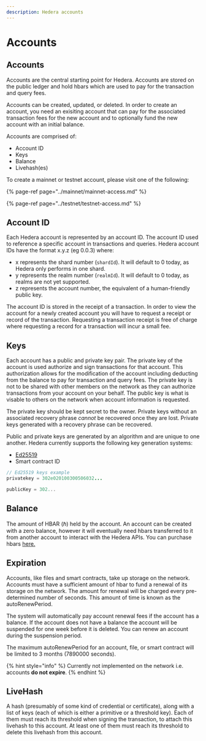 ```yaml
---
description: Hedera accounts
---
```


# Accounts

## Accounts

Accounts are the central starting point for Hedera. Accounts are stored on the public ledger and hold hbars which are used to pay for the transaction and query fees. 

Accounts can be created, updated, or deleted. In order to create an account, you need an exisiting account that can pay for the associated transaction fees for the new account and to optionally fund the new account with an initial balance.

Accounts are comprised of:

* Account ID
* Keys
* Balance
* Livehash\(es\)

To create a mainnet or testnet account, please visit one of the following:

{% page-ref page="../mainnet/mainnet-access.md" %}

{% page-ref page="../testnet/testnet-access.md" %}

## Account ID

Each Hedera account is represented by an account ID. The account ID used to reference a specific account in transactions and queries. Hedera account IDs have the format x.y.z \(eg 0.0.3\) where:

* x represents the shard number \(`shardId`\). It will default to 0 today, as Hedera only performs in one shard.
* y represents the realm number \(`realmId`\). It will default to 0 today, as realms are not yet supported.
* z represents the account number, the equivalent of a human-friendly public key.

The account ID is stored in the receipt of a transaction. In order to view the account for a newly created account you will have to request a receipt or record of the transaction. Requesting a transaction receipt is free of charge where requesting a record for a transaction will incur a small fee. 

## Keys

Each account has a public and private key pair. The private key of the account is used authorize and sign transactions for that account. This authorization allows for the modification of the account including deducting from the balance to pay for transaction and query fees. The private key is not to be shared with other members on the network as they can authorize transactions from your account on your behalf. The public key is what is visable to others on the network when account information is requested.

The private key should be kept secret to the owner. Private keys without an associated recovery phrase _cannot_ be recovered once they are lost. Private keys generated with a recovery phrase can be recovered. 

Public and private keys are generated by an algorithm and are unique to one another. Hedera currently supports the following key generation systems:

* [Ed25519](https://ed25519.cr.yp.to/index.html)
* Smart contract ID

```java
// Ed25519 keys example
privatekey = 302e020100300506032...

publicKey = 302...
```

## Balance

The amount of HBAR \(ℏ\) held by the account. An account can be created with a zero balance, however it will eventually need hbars transferred to it from another account to interact with the Hedera APIs. You can purchase hbars [here.](https://www.hedera.com/buying-guide)

## Expiration

Accounts, like files and smart contracts, take up storage on the network. Accounts must have a sufficient amount of hbar to fund a renewal of its storage on the network. The amount for renewal will be charged every pre-determined number of seconds. This amount of time is known as the autoRenewPeriod.

The system will automatically pay account renewal fees if the account has a balance. If the account does not have a balance the account will be suspended for one week before it is deleted. You can renew an account during the suspension period. 

The maximum autoRenewPeriod for an account, file, or smart contract will be limited to 3 months \(7890000 seconds\).

{% hint style="info" %}
Currently not implemented on the network i.e. accounts **do not expire**. 
{% endhint %}

## LiveHash

A hash \(presumably of some kind of credential or certificate\), along with a list of keys \(each of which is either a primitive or a threshold key\). Each of them must reach its threshold when signing the transaction, to attach this livehash to this account. At least one of them must reach its threshold to delete this livehash from this account.

